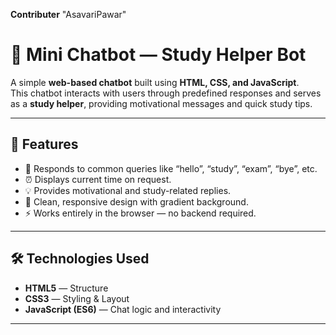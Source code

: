 **Contributer** "AsavariPawar"
# 💬 Mini Chatbot — Study Helper Bot

A simple **web-based chatbot** built using **HTML, CSS, and JavaScript**.  
This chatbot interacts with users through predefined responses and serves as a **study helper**, providing motivational messages and quick study tips.

---

## 🚀 Features
- 🧠 Responds to common queries like “hello”, “study”, “exam”, “bye”, etc.  
- ⏰ Displays current time on request.  
- 💡 Provides motivational and study-related replies.  
- 🎨 Clean, responsive design with gradient background.  
- ⚡ Works entirely in the browser — no backend required.

---

## 🛠️ Technologies Used
- **HTML5** — Structure  
- **CSS3** — Styling & Layout  
- **JavaScript (ES6)** — Chat logic and interactivity

---



